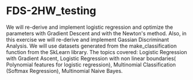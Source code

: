 # FDS-2HW_testing
We will re-derive and implement logistic regression and optimize the parameters with Gradient Descent and with the Newton's method. Also, in this exercise we will re-derive and implement Gassian Discriminant Analysis. We will use datasets generated from the make_classification function from the SkLearn library. 
The topics covered: Logistic Regression with Gradient Ascent, Logistic Regression with non linear boundaries( Polynomial features for logistic regression), Multinomial Classification (Softmax Regression), Multinomial Naive Bayes.
